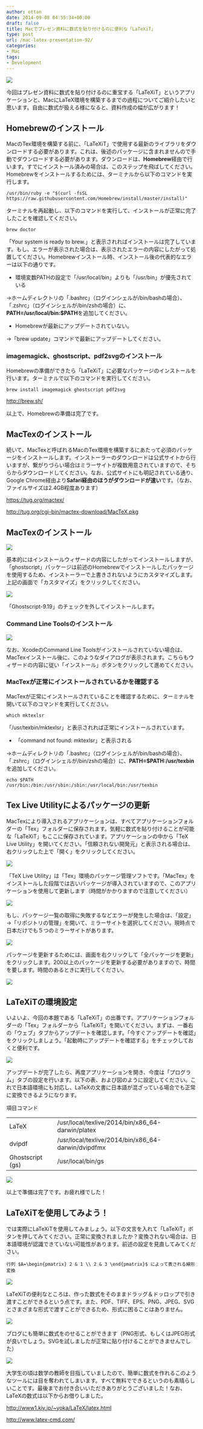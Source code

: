 ```yaml
---
author: ottan
date: 2014-09-08 04:55:34+00:00
draft: false
title: Macでプレゼン資料に数式を貼り付けるのに便利な「LaTeXiT」
type: post
url: /mac-latex-presentation-92/
categories:
- Mac
tags:
- Development
---
```


![](/images/2014/09/140908-540d6c049f4b9.jpg)






今回はプレゼン資料に数式を貼り付けるのに重宝する「LaTeXiT」というアプリケーションと、MacにLaTeX環境を構築するまでの過程についてご紹介したいと思います。自由に数式が扱える様になると、資料作成の幅が広がります！





## Homebrewのインストール





MacのTex環境を構築する前に、「LaTeXiT」で使用する最新のライブラリをダウンロードする必要があります。これは、後述のパッケージに含まれませんので手動でダウンロードする必要があります。ダウンロードは、**Homebrew**経由で行います。すでにインストール済みの場合は、このステップを飛ばしてください。Homebrewをインストールするためには、ターミナルから以下のコマンドを実行します。




    
    /usr/bin/ruby -e "$(curl -fsSL https://raw.githubusercontent.com/Homebrew/install/master/install)"





ターミナルを再起動し、以下のコマンドを実行して、インストールが正常に完了したことを確認してください。




    
    brew doctor





「Your system is ready to brew.」と表示されればインストールは完了しています。もし、エラーが表示された場合は、表示されたエラーの内容にしたがって処置してください。Homebrewインストール時、インストール後の代表的なエラーは以下の通りです。






  * 環境変数PATHの設定で「/usr/local/bin」よりも「/usr/bin」が優先されている  

→ホームディレクトリの「.bashrc」（ログインシェルが/bin/bashの場合）、「.zshrc」（ログインシェルが/bin/zshの場合）に、**PATH=/usr/local/bin:$PATH**を追加してください。

  * Homebrewが最新にアップデートされていない。  

→「brew update」コマンドで最新にアップデートしてください。




### imagemagick、ghostscript、pdf2svgのインストール





Homebrewの準備ができたら「LaTeXiT」に必要なパッケージのインストールを行います。ターミナルで以下のコマンドを実行してください。




    
    brew install imagemagick ghostscript pdf2svg



http://brew.sh/



以上で、Homebrewの準備は完了です。





## MacTexのインストール





続いて、MacTexと呼ばれるMacのTex環境を構築するにあたって必須のパッケージをインストールします。インストーラーのダウンロードは公式サイトから行いますが、繋がりづらい場合はミラーサイトが複数用意されていますので、そちらからダウンロードしてください。なお、公式サイトにも明記されている通り、Google Chrome経由より**Safari経由のほうがダウンロードが速い**です。（なお、ファイルサイズは2.4GB程度あります）



https://tug.org/mactex/

http://tug.org/cgi-bin/mactex-download/MacTeX.pkg



## MacTexのインストール





![](/images/2016/12/161204-5844066909668.png)






基本的にはインストールウィザードの内容にしたがってインストールしますが、「ghostscript」パッケージは前述のHomebrewでインストールしたパッケージを使用するため、インストーラーで上書きされないようにカスタマイズします。上記の画面で「カスタマイズ」をクリックしてください。





![](/images/2016/12/161204-58440670bfcc4.png)






「Ghostscript-9.19」のチェックを外してインストールします。





### Command Line Toolsのインストール





![](/images/2014/09/140907-540c56f2b237d.png)






なお、XcodeのCommand Line Toolsがインストールされていない場合は、MacTexインストール後に、このようなダイアログが表示されます。こちらもウィザードの内容に従い「インストール」ボタンをクリックして進めてください。





### MacTexが正常にインストールされているかを確認する





MacTexが正常にインストールされていることを確認するために、ターミナルを開いて以下のコマンドを実行してください。




    
    which mktexlsr





「/usr/texbin/mktexlsr」と表示されれば正常にインストールされています。






  * 「command not found: mktexlsr」と表示される  

→ホームディレクトリの「.bashrc」（ログインシェルが/bin/bashの場合）、「.zshrc」（ログインシェルが/bin/zshの場合）に、**PATH=$PATH:/usr/texbin**を追加してください。



    
    echo $PATH
    /usr/bin:/bin:/usr/sbin:/sbin:/usr/local/bin:/usr/texbin





## Tex Live Utilityによるパッケージの更新





MacTexにより導入されるアプリケーションは、すべてアプリケーションフォルダーの「Tex」フォルダーに保存されます。気軽に数式を貼り付けることが可能な「LaTeXiT」もここに保存されています。アプリケーションの中から「TeX Live Utility」を開いてください。「信頼されない開発元」と表示される場合は、右クリックした上で「開く」をクリックしてください。





![](/images/2014/09/140907-540c5920d90ee.png)






「TeX Live Utility」は「Tex」環境のパッケージ管理ソフトです。「MacTex」をインストールした段階では古いパッケージが導入されていますので、このアプリケーションを使用して更新します（時間がかかりますので注意してください）





![](/images/2014/09/140907-540c59218ce3c.png)






もし、パッケージ一覧の取得に失敗するなどエラーが発生した場合は、「設定」→「リポジトリの管理」を開いて、ミラーサイトを選択してください。現時点で日本だけでも５つのミラーサイトがあります。





![](/images/2014/09/140907-540c59225ccbf.png)






パッケージを更新するためには、画面を右クリックして「全パッケージを更新」をクリックします。200以上のパッケージを更新する必要がありますので、時間を要します。時間のあるときに実行してください。





![](/images/2014/09/140907-540c59234b770.png)






## LaTeXiTの環境設定





いよいよ、今回の本題である「LaTeXiT」の出番です。アプリケーションフォルダーの「Tex」フォルダーから「LaTeXiT」を開いてください。まずは、一番右の「ウェブ」タブからアップデートを確認します。「今すぐアップデートを確認」をクリックしましょう。「起動時にアップデートを確認する」をチェックしておくと便利です。





![](/images/2014/09/140907-540c5a4e5c426.png)






アップデートが完了したら、再度アプリケーションを開き、今度は「プログラム」タブの設定を行います。以下の表、および図のように設定してください。これで日本語環境にも対応し、LaTeXの文書に日本語が混ざっている場合でも正常に変換できるようになります。






<table >
<tr >項目コマンド</tr>
<tr >
<td >LaTeX
</td>
<td >/usr/local/texlive/2014/bin/x86_64-darwin/platex
</td></tr>
<tr >
<td >dvipdf
</td>
<td >/usr/local/texlive/2014/bin/x86_64-darwin/dvipdfmx
</td></tr>
<tr >
<td >Ghostscript (gs)
</td>
<td >/usr/local/bin/gs
</td></tr>
</table>






![](/images/2014/09/140908-540d35c7d4611.png)






以上で準備は完了です。お疲れ様でした！





## LaTeXiTを使用してみよう！





では実際にLaTeXiTを使用してみましょう。以下の文言を入れて「LaTeXiT」ボタンを押してみてください。正常に変換されましたか？変換されない場合は、日本語環境が認識できていない可能性があります。前述の設定を見直してみてください。




    
    行列 $A=\begin{pmatrix} 2 & 1 \\ 2 & 3 \end{pmatrix}$ によって表される線形変換





![](/images/2014/09/140908-540d32e7253e6.png)






LaTeXiTの便利なところは、作った数式をそのままドラッグ＆ドッロップで引き渡すことができるという点です。また、PDF、TIFF、EPS、PNG、JPEG、SVGとさまざまな形式で渡すことができるため、形式に困ることはありません。





![](/images/2014/09/140908-540d32e2ef9f6.png)






ブログにも簡単に数式をのせることができます（PNG形式、もしくはJPEG形式が良いでしょう。SVGを試しましたが正常に貼り付けることができませんでした）





![](/images/2014/09/140908-540d32ec3b3ab.png)






大学生の頃は数学の教師を目指していましたので、簡単に数式を作れるこのようなツールには目を奪われてしまいます。すべて無料でできるというのも素晴らしいことです。最後までお付き合いいただきありがとうございました！なお、LaTeXの数式は以下からお借りしました。



http://www1.kiy.jp/~yoka/LaTeX/latex.html

http://www.latex-cmd.com/
